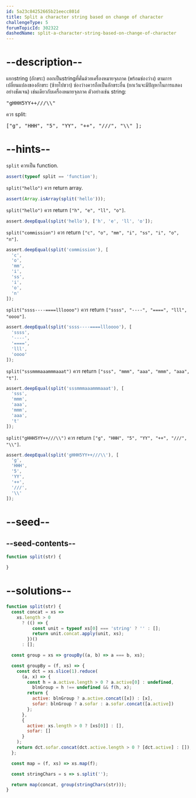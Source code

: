 ```yaml
---
id: 5a23c84252665b21eecc801d
title: Split a character string based on change of character
challengeType: 5
forumTopicId: 302322
dashedName: split-a-character-string-based-on-change-of-character
---
```


# --description--

แยกstring (อักขระ) ออกเป็นstringที่คั่นด้วยเครื่องหมายจุลภาค (พร้อมช่องว่าง) ตามการเปลี่ยนแปลงของอักขระ (ซ้ายไปขวา) ช่องว่างควรถือเป็นอักขระอื่น (ยกเว้นจะมีปัญหาในการแสดงอย่างชัดเจน) เช่นเดียวกับเครื่องหมายจุลภาค ตัวอย่างเช่น string:

<pre>
"gHHH5YY++///\\"
</pre>

ควร split:

<pre>
["g", "HHH", "5", "YY", "++", "///", "\\" ];
</pre>

# --hints--

`split` ควรเป็น function.

```js
assert(typeof split == 'function');
```

`split("hello")` ควร return array.

```js
assert(Array.isArray(split('hello')));
```

`split("hello")` ควร return `["h", "e", "ll", "o"]`.

```js
assert.deepEqual(split('hello'), ['h', 'e', 'll', 'o']);
```

`split("commission")` ควร return `["c", "o", "mm", "i", "ss", "i", "o", "n"]`.

```js
assert.deepEqual(split('commission'), [
  'c',
  'o',
  'mm',
  'i',
  'ss',
  'i',
  'o',
  'n'
]);
```

`split("ssss----====llloooo")` ควร return `["ssss", "----", "====", "lll", "oooo"]`.

```js
assert.deepEqual(split('ssss----====llloooo'), [
  'ssss',
  '----',
  '====',
  'lll',
  'oooo'
]);
```

`split("sssmmmaaammmaaat")` ควร return `["sss", "mmm", "aaa", "mmm", "aaa", "t"]`.

```js
assert.deepEqual(split('sssmmmaaammmaaat'), [
  'sss',
  'mmm',
  'aaa',
  'mmm',
  'aaa',
  't'
]);
```

`split("gHHH5YY++///\\")` ควร return `["g", "HHH", "5", "YY", "++", "///", "\\"]`.

```js
assert.deepEqual(split('gHHH5YY++///\\'), [
  'g',
  'HHH',
  '5',
  'YY',
  '++',
  '///',
  '\\'
]);
```

# --seed--

## --seed-contents--

```js
function split(str) {

}
```

# --solutions--

```js
function split(str) {
  const concat = xs =>
    xs.length > 0
      ? (() => {
          const unit = typeof xs[0] === 'string' ? '' : [];
          return unit.concat.apply(unit, xs);
        })()
      : [];

  const group = xs => groupBy((a, b) => a === b, xs);

  const groupBy = (f, xs) => {
    const dct = xs.slice(1).reduce(
      (a, x) => {
        const h = a.active.length > 0 ? a.active[0] : undefined,
          blnGroup = h !== undefined && f(h, x);
        return {
          active: blnGroup ? a.active.concat([x]) : [x],
          sofar: blnGroup ? a.sofar : a.sofar.concat([a.active])
        };
      },
      {
        active: xs.length > 0 ? [xs[0]] : [],
        sofar: []
      }
    );
    return dct.sofar.concat(dct.active.length > 0 ? [dct.active] : []);
  };

  const map = (f, xs) => xs.map(f);

  const stringChars = s => s.split('');

  return map(concat, group(stringChars(str)));
}
```
